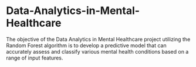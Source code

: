 # Data-Analytics-in-Mental-Healthcare
The objective of the Data Analytics in Mental Healthcare project utilizing the  Random Forest algorithm is to develop a predictive model that can  accurately assess and classify various mental health conditions based on a  range of input features.
